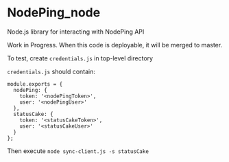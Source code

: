 # NodePing_node
Node.js library for interacting with NodePing API

Work in Progress.  When this code is deployable, it will be merged to master.

To test, create `credentials.js` in top-level directory

`credentials.js` should contain:

```
module.exports = {
  nodePing: {
    token: '<nodePingToken>',
    user: '<nodePingUser>'
  },
  statusCake: {
    token: '<statusCakeToken>',
    user: '<statusCakeUser>'
  }
};
```

Then execute `node sync-client.js -s statusCake`
